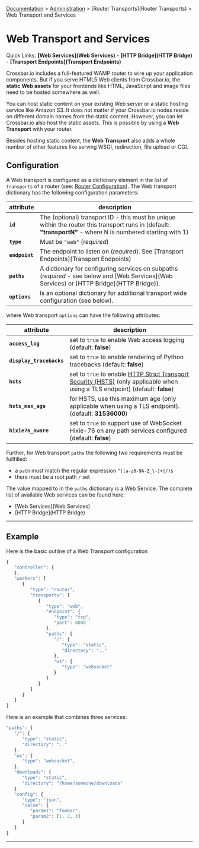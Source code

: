 [Documentation](.) > [Administration](Administration) > [Router Transports](Router Transports) > Web Transport and Services

# Web Transport and Services

Quick Links: **[Web Services](Web Services)** - **[HTTP Bridge](HTTP Bridge)** - **[Transport Endpoints](Transport Endpoints)**

Crossbar.io includes a full-featured WAMP router to wire up your application components. But if you serve HTML5 Web clients from Crossbar.io, the **static Web assets** for your frontends like HTML, JavaScript and image files need to be hosted somewhere as well.

You can host static content on your existing Web server or a static hosting service like Amazon S3. It does not matter if your Crossbar.io nodes reside on different domain names from the static content. However, you can  let Crossbar.io also host the static assets. This is possible by using a **Web Transport** with your router.

Besides hosting static content, the **Web Transport** also adds a whole number of other features like serving WSGI, redirection, file upload or CGI.

## Configuration

A Web transport is configured as a dictionary element in the list of `transports` of a router (see: [Router Configuration](Router-Configuration)). The Web transport dictionary has the following configuration parameters:

attribute | description
---|---
**`id`** | The (optional) transport ID - this must be unique within the router this transport runs in (default: **"transportN"** - where N is numbered starting with 1)
**`type`**  | Must be `"web"` (*required*)
**`endpoint`** | The endpoint to listen on (*required*). See [Transport Endpoints](Transport Endpoints)
**`paths`** | A dictionary for configuring services on subpaths (*required* - see below and [Web Services](Web Services) or [HTTP Bridge](HTTP Bridge)).
**`options`** | Is an optional dictionary for additional transport wide configuration (see below).

where Web transport `options` can have the following attributes:

attribute | description
---|---
**`access_log`** | set to `true` to enable Web access logging (default: **false**)
**`display_tracebacks`** | set to `true` to enable rendering of Python tracebacks (default: **false**)
**`hsts`** | set to `true` to enable [HTTP Strict Transport Security (HSTS)](http://en.wikipedia.org/wiki/HTTP_Strict_Transport_Security) (only applicable when using a TLS endpoint) (default: **false**)
**`hsts_max_age`** | for HSTS, use this maximum age (only applicable when using a TLS endpoint). (default: **31536000**)
**`hixie76_aware`** | set to `true` to support use of WebSocket Hixie-76 on any path services configured (default: **false**)

Further, for Web transport `paths` the following two requirements must be fullfilled:

* a `path` must match the regular expression `^([a-z0-9A-Z_\-]+|/)$`
* there must be a root path `/` set

The value mapped to in the `paths` dictionary is a Web Service. The complete list of available Web services can be found here:

* [Web Services](Web Services)
* [HTTP Bridge](HTTP Bridge)

---

## Example

Here is the basic outline of a Web Transport configuration

```javascript
{
   "controller": {
   },
   "workers": [
      {
         "type": "router",
         "transports": [
            {
               "type": "web",
               "endpoint": {
                  "type": "tcp",
                  "port": 8080
               },
               "paths": {
                  "/": {
                     "type": "static",
                     "directory": ".."
                  },
                  "ws": {
                     "type": "websocket"
                  }
               }
            }
         ]
      }
   ]
}
```

Here is an example that combines three services:

```javascript
"paths": {
   "/": {
      "type": "static",
      "directory": ".."
   },
   "ws": {
      "type": "websocket",
   },
   "downloads": {
      "type": "static",
      "directory": "/home/someone/downloads"
   },
   "config": {
      "type": "json",
      "value": {
         "param1": "foobar",
         "param2": [1, 2, 3]
      }
   }
}
```

---
